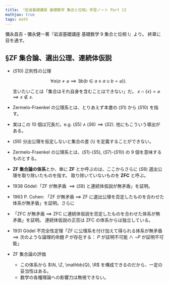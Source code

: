 ```yaml
---
title: 『岩波基礎講座 基礎数学 集合と位相』学習ノート Part 13
mathjax: true
tags: math
---
```


彌永昌吉・彌永健一著『岩波基礎講座 基礎数学 9 集合と位相 I』より。
終章に目を通す。

## §ZF 集合論、選出公理、連続体仮説

* $(S10)$ 正則性の公理

  $$
  \tag*{$(S10)$}
  \forall a(a \ne \varnothing \implies \exists b(b \in a \land a \cup b = \varnothing)).
  $$

  言いたいことは「集合はそれ自身を含むことはできない」だ。
  $x \cap \lbrace x \rbrace = \varnothing \implies x \notin x.$

* Zermelo-Fraenkel の公理系とは、とりあえず本書の $(S1)$ から $(S10)$ を指す。
* 実はこの 10 個は冗長だ。e.g. $(S5) \land (S6) \implies (S2).$
  他にもこういう導出がある。
* $(S6)$ 分出公理を仮定しないと集合の差 ($\setminus$) を定義することができない。
* Zermelo-Fraenkel の公理系とは、$(S1)$-$(S5)$, $(S7)$-$(S10)$ の 9 個を意味するものとする。
* **ZF 集合論の体系**とか、単に **ZF** とか呼ぶのは、ここからさらに $(S8)$ 選出公理を取り除いたものを指す。
  取り除いていないものを **ZFC** と呼ぶ。
* 1938 Gödel:「ZF が無矛盾 $\implies (S8)$ と連続体仮説が無矛盾」を証明。
* 1963 P. Cohen: 「ZF が無矛盾 $\implies$ ZF に選出公理を否定したものを合わせた体系が無矛盾」を証明。さらに
* 「ZFC が無矛盾 $\implies$ ZFC に連続体仮説を否定したものを合わせた体系が無矛盾」を証明。
  連続体仮説の正否は ZFC の体系からは独立している。
* 1931 Gödel 不完全性定理「ZF に公理系を付け加えて得られる体系が無矛盾 $\implies$
  次のような論理的命題 $P$ が存在する： $P$ が証明不可能 $\land$ $\lnot P$ が証明不可能」
* ZF 集合論の評価
  * この体系から $\N, \Z, \mathbb{Q}, \R$ を構成できるのだから、一定の妥当性はある。
  * 数学の各種理論への影響力は無視できない。
